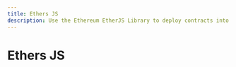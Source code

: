 ```yaml
---
title: Ethers JS
description: Use the Ethereum EtherJS Library to deploy contracts into Moonbeam
---
```

# Ethers JS


